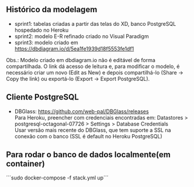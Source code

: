## Histórico da modelagem

- sprint1: tabelas criadas a partir das telas do XD, banco PostgreSQL hospedado no Heroku
- sprint2: modelo E-R refinado criado no Visual Paradigm
- sprint3: modelo criado em https://dbdiagram.io/d/5ea1fe1939d18f5553fe1df1

Obs.: Modelo criado em dbdiagram.io não é editável de forma compartilhada. O link dá acesso de leitura e, para modificar o modelo, é necessário criar um novo (Edit as New) e depois compartilhá-lo (Share -> Copy the link) ou exportá-lo (Export -> Export PostgreSQL).

## Cliente PostgreSQL

- DBGlass: https://github.com/web-pal/DBGlass/releases  
  Para Heroku, preencher com credenciais encontradas em: Datastores > postgresql-octagonal-07726 > Settings > Database Credentials  
  Usar versão mais recente do DBGlass, que tem suporte a SSL na conexão com o banco (SSL é default no Heroku PostgreSQL)

## Para rodar o banco de dados localmente(em container)
´´´sudo docker-compose -f stack.yml up´´´
